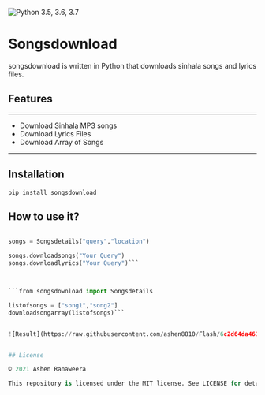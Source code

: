 ![Python 3.5, 3.6, 3.7](https://img.shields.io/pypi/pyversions/vk_songs.svg)

# Songsdownload
songsdownload is written in Python that downloads sinhala songs and lyrics files.

## Features
--------
- Download Sinhala MP3 songs
- Download Lyrics Files
- Download Array of Songs
--------
## Installation
```pip install songsdownload```

## How to use it?
```python from songsdownload import Songsdetails

songs = Songsdetails("query","location")

songs.downloadsongs("Your Query")
songs.downloadlyrics("Your Query")```



```from songsdownload import Songsdetails

listofsongs = ["song1","song2"]
downloadsongarray(listofsongs)```


![Result](https://raw.githubusercontent.com/ashen8810/Flash/6c2d64da4613342ed9122317e97142938230c7da/image.png?token=ARQPXPO5Z6VYOCMWRFWUEHTALXW54)


## License

© 2021 Ashen Ranaweera

This repository is licensed under the MIT license. See LICENSE for details.
